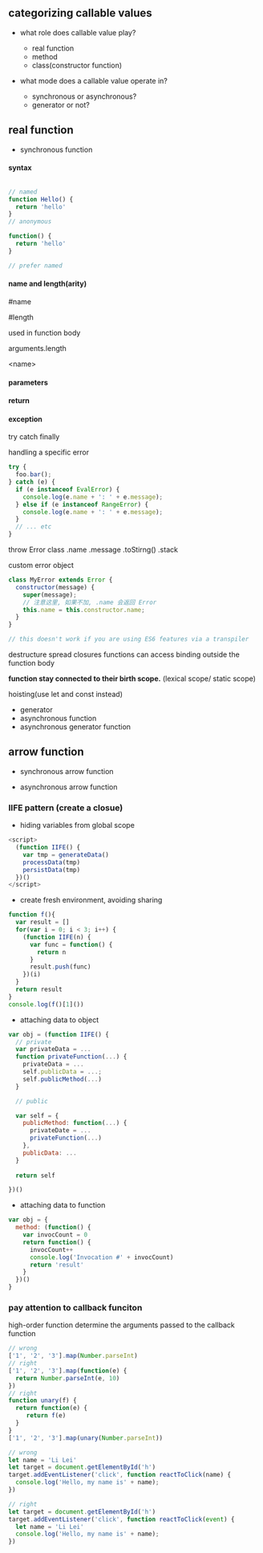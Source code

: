 ## categorizing callable values

- what role does callable value play?
  
  - real function
  - method
  - class(constructor function)

- what mode does a callable value operate in?
  
  - synchronous or asynchronous?
  - generator or not?


## real function

- synchronous function
#### syntax

```js

// named
function Hello() {
  return 'hello'
}
// anonymous

function() {
  return 'hello'
}

// prefer named

```

#### name and length(arity)


\#name

\#length

used in function body 

arguments.length

\<name\>

#### parameters
#### return

#### exception

try catch finally

handling a specific error

```js
try {
  foo.bar();
} catch (e) {
  if (e instanceof EvalError) {
    console.log(e.name + ': ' + e.message);
  } else if (e instanceof RangeError) {
    console.log(e.name + ': ' + e.message);
  }
  // ... etc
}
```
throw
Error class
.name
.message
.toStirng()
.stack

custom error object

```js
class MyError extends Error {
  constructor(message) {
    super(message);
    // 注意这里, 如果不加, .name 会返回 Error
    this.name = this.constructor.name;
  }
}

// this doesn't work if you are using ES6 features via a transpiler
```

destructure
spread
closures
  functions can access binding outside the function body

  __function stay connected to their birth scope.__ (lexical scope/ static scope)

hoisting(use let and const instead)

- generator
- asynchronous function
- asynchronous generator function
  

## arrow function

- synchronous arrow function


- asynchronous arrow function


### IIFE pattern (create a closue)
 
- hiding variables from global scope

```js
<script>
  (function IIFE() {
    var tmp = generateData()
    processData(tmp)
    persistData(tmp)
  })()
</script>
```

- create fresh environment, avoiding sharing

```js
function f(){
  var result = []
  for(var i = 0; i < 3; i++) {
    (function IIFE(n) {
      var func = function() {
        return n
      }
      result.push(func)
    })(i)
  }
  return result
}
console.log(f()[1]())
```

- attaching data to object

```js
var obj = (function IIFE() {
  // private
  var privateData = ...
  function privateFunction(...) {
    privateData = ...
    self.publicData = ...;
    self.publicMethod(...)
  }

  // public

  var self = {
    publicMethod: function(...) {
      privateDate = ...
      privateFunction(...)
    },
    publicData: ...
  }
  
  return self

})()
```

- attaching data to function

```js
var obj = {
  method: (function() {
    var invocCount = 0
    return function() {
      invocCount++
      console.log('Invocation #' + invocCount)
      return 'result'
    }
  })()
}
```

### pay attention to callback funciton

high-order function determine the arguments passed to the callback function

```js
// wrong
['1', '2', '3'].map(Number.parseInt)
// right
['1', '2', '3'].map(function(e) {
  return Number.parseInt(e, 10)
})
// right
function unary(f) {
  return function(e) {
     return f(e)
  }
}
['1', '2', '3'].map(unary(Number.parseInt))
```

```js
// wrong
let name = 'Li Lei'
let target = document.getElementById('h')
target.addEventListener('click', function reactToClick(name) {
  console.log('Hello, my name is' + name);
})

// right
let target = document.getElementById('h')
target.addEventListener('click', function reactToClick(event) {
  let name = 'Li Lei'
  console.log('Hello, my name is' + name);
})

```